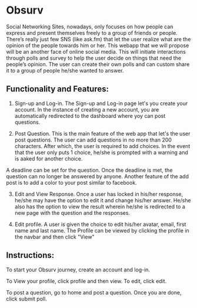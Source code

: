 # Obsurv
 Social Networking Sites, nowadays, only focuses on how people can express and present themselves freely to a group of friends or people. There’s really just few SNS (like ask.fm) that let the user realize what are the opinion of the people towards him or her. This webapp that we will propose will be an another face of online social media. This will initiate interactions through polls and survey to help the user decide on things that need the people’s opinion. The user can create their own polls and can custom share it to a group of people he/she wanted to answer.

## Functionality and Features:
1. Sign-up and Log-in. The Sign-up and Log-in page let's you create your account. In the instance of creating a new account, you are automatically redirected to the dashboard where yoy can post questions.

2. Post Question. This is the main feature of the web app that let's the user post questions. The user can add questions in no more than 200 characters. After which, the user is required to add choices. In the event that the user only puts 1 choice, he/she is prompted with a warning and is aaked for another choice.

A deadline can be set for the question. Once the deadline is met, the question can no longer be answered by anyone. Another feature of the add post is to add a color to your post similar to facebook.

3. Edit and View Response. Once a user has locked in his/her response, he/she may have the option to edit it and change his/her answer. He/she also has the option to view the result wherein he/she is redirected to a new page with the question and the responses.

4. Edit profile. A user is given the choice to edit his/her avatar, email, first name and last name. The Profile can be viewed by clicking the profile in the navbar and then click "View"

## Instructions:
To start your Obsurv journey, create an account and log-in. 

To View your profile, click profile and then view. To edit, click edit.

To post a question, go to home and post a question. Once you are done, click submit poll.
